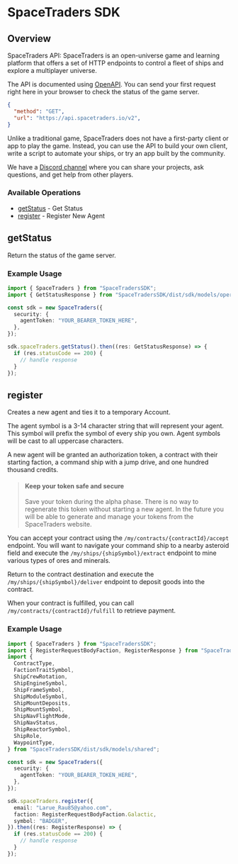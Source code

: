 # SpaceTraders SDK

## Overview

SpaceTraders API: SpaceTraders is an open-universe game and learning platform that offers a set of HTTP endpoints to control a fleet of ships and explore a multiplayer universe.

The API is documented using [OpenAPI](https://github.com/SpaceTradersAPI/api-docs). You can send your first request right here in your browser to check the status of the game server.

```json http
{
  "method": "GET",
  "url": "https://api.spacetraders.io/v2",
}
```

Unlike a traditional game, SpaceTraders does not have a first-party client or app to play the game. Instead, you can use the API to build your own client, write a script to automate your ships, or try an app built by the community.

We have a [Discord channel](https://discord.com/invite/jh6zurdWk5) where you can share your projects, ask questions, and get help from other players.




### Available Operations

* [getStatus](#getstatus) - Get Status
* [register](#register) - Register New Agent

## getStatus

Return the status of the game server.

### Example Usage

```typescript
import { SpaceTraders } from "SpaceTradersSDK";
import { GetStatusResponse } from "SpaceTradersSDK/dist/sdk/models/operations";

const sdk = new SpaceTraders({
  security: {
    agentToken: "YOUR_BEARER_TOKEN_HERE",
  },
});

sdk.spaceTraders.getStatus().then((res: GetStatusResponse) => {
  if (res.statusCode == 200) {
    // handle response
  }
});
```

## register

Creates a new agent and ties it to a temporary Account.

The agent symbol is a 3-14 character string that will represent your agent. This symbol will prefix the symbol of every ship you own. Agent symbols will be cast to all uppercase characters.

A new agent will be granted an authorization token, a contract with their starting faction, a command ship with a jump drive, and one hundred thousand credits.

> #### Keep your token safe and secure
>
> Save your token during the alpha phase. There is no way to regenerate this token without starting a new agent. In the future you will be able to generate and manage your tokens from the SpaceTraders website.

You can accept your contract using the `/my/contracts/{contractId}/accept` endpoint. You will want to navigate your command ship to a nearby asteroid field and execute the `/my/ships/{shipSymbol}/extract` endpoint to mine various types of ores and minerals.

Return to the contract destination and execute the `/my/ships/{shipSymbol}/deliver` endpoint to deposit goods into the contract.

When your contract is fulfilled, you can call `/my/contracts/{contractId}/fulfill` to retrieve payment.

### Example Usage

```typescript
import { SpaceTraders } from "SpaceTradersSDK";
import { RegisterRequestBodyFaction, RegisterResponse } from "SpaceTradersSDK/dist/sdk/models/operations";
import {
  ContractType,
  FactionTraitSymbol,
  ShipCrewRotation,
  ShipEngineSymbol,
  ShipFrameSymbol,
  ShipModuleSymbol,
  ShipMountDeposits,
  ShipMountSymbol,
  ShipNavFlightMode,
  ShipNavStatus,
  ShipReactorSymbol,
  ShipRole,
  WaypointType,
} from "SpaceTradersSDK/dist/sdk/models/shared";

const sdk = new SpaceTraders({
  security: {
    agentToken: "YOUR_BEARER_TOKEN_HERE",
  },
});

sdk.spaceTraders.register({
  email: "Larue_Rau85@yahoo.com",
  faction: RegisterRequestBodyFaction.Galactic,
  symbol: "BADGER",
}).then((res: RegisterResponse) => {
  if (res.statusCode == 200) {
    // handle response
  }
});
```
